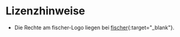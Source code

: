 # Lizenzhinweise

- Die Rechte am fischer-Logo liegen bei [fischer](https://www.fischer.de/){:target="_blank"}.
